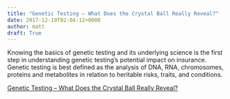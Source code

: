 ```yaml
---
title: "Genetic Testing – What Does the Crystal Ball Really Reveal?"
date: 2017-12-19T02:04:12+0000
author: matt
draft: True
---
```

Knowing the basics of genetic testing and its underlying science is the first step in understanding genetic testing’s potential impact on insurance. Genetic testing is best defined as the analysis of DNA, RNA, chromosomes, proteins and metabolites in relation to heritable risks, traits, and conditions.

[ Genetic Testing – What Does the Crystal Ball Really Reveal? ]( http://www.rgare.com/knowledge-center/media/articles/genetic-testing-what-does-the-crystal-ball-really-reveal )

